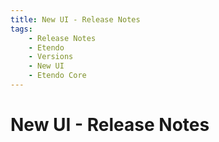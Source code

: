 ```yaml
---
title: New UI - Release Notes
tags:
    - Release Notes
    - Etendo
    - Versions
    - New UI
    - Etendo Core
---
```


# New UI - Release Notes